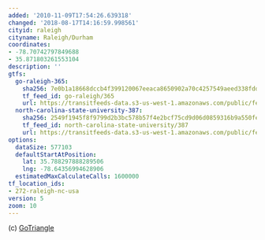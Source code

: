```yaml
---
added: '2010-11-09T17:54:26.639318'
changed: '2018-08-17T14:16:59.998561'
cityid: raleigh
cityname: Raleigh/Durham
coordinates:
- -78.70742797849688
- 35.871803261553104
description: ''
gtfs:
  go-raleigh-365:
    sha256: 7e0b1a18668dccb4f399120067eeaca8650902a70c4257549aeed338fdd51276
    tf_feed_id: go-raleigh/365
    url: https://transitfeeds-data.s3-us-west-1.amazonaws.com/public/feeds/go-raleigh/365/20180813/gtfs.zip
  north-carolina-state-university-387:
    sha256: 2549f1945f8f9799d2b3bc578b57f4e2bcf75cd9d06d0859316b9a550febb56e
    tf_feed_id: north-carolina-state-university/387
    url: https://transitfeeds-data.s3-us-west-1.amazonaws.com/public/feeds/north-carolina-state-university/387/20180806/gtfs.zip
options:
  dataSize: 577103
  defaultStartAtPosition:
    lat: 35.788297888289506
    lng: -78.64356994628906
  estimatedMaxCalculateCalls: 1600000
tf_location_ids:
- 272-raleigh-nc-usa
version: 5
zoom: 10
---
```


(c) [GoTriangle](http://www.gotriangle.org/)
